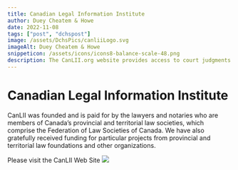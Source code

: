 ```yaml
---
title: Canadian Legal Information Institute
author: Duey Cheatem & Howe
date: 2022-11-08
tags: ["post", "dchspost"]
image: /assets/DchsPics/canliiLogo.svg
imageAlt: Duey Cheatem & Howe
snippeticon: /assets/icons/icons8-balance-scale-48.png
description: The CanLII.org website provides access to court judgments from all Canadian courts, including the Supreme Court of Canada, federal courts, and the courts in all Canada’s provinces and territories. CanLII.org also contains decisions from many tribunals nationally. 
---
```


# Canadian Legal Information Institute

CanLII was founded and is paid for by the lawyers and notaries who are members of Canada’s provincial and territorial law societies, which comprise the Federation of Law Societies of Canada. We have also gratefully received funding for particular projects from provincial and territorial law foundations and other organizations.

<div class="post__link">
Please visit the CanLII Web Site
<a href="https://www.canlii.org/en/" target="_blank"><img src="/assets/DchsPics/canliiLogo.svg" /></a>
</div>